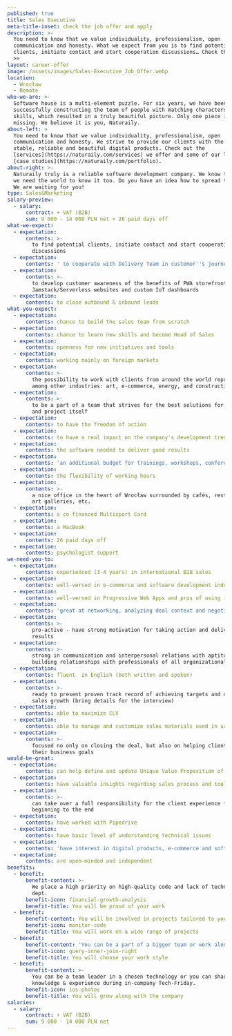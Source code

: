 ```yaml
---
published: true
title: Sales Executive
meta-title-inset: check the job offer and apply
description: >-
  You need to know that we value individuality, professionalism, open
  communication and honesty. What we expect from you is to find potential
  clients, initiate contact and start cooperation discussions… Check the details
  >>
layout: career-offer
image: /assets/images/Sales-Executive_Job_Offer.webp
location:
  - Wrocław
  - Remote
who-we-are: >-
  Software house is a multi-element puzzle. For six years, we have been
  successfully constructing the team of people with matching characters and
  skills, which resulted in a truly beautiful picture. Only one piece is
  missing. We believe it is you, Naturaily.
about-left: >
  You need to know that we value individuality, professionalism, open
  communication and honesty. We strive to provide our clients with the best,
  stable, reliable and beautiful digital products. Check out the
  [services](https://naturaily.com/services) we offer and some of our latest
  [case studies](https://naturaily.com/portfolio).
about-right: >-
  Naturaily truly is a reliable software development company. We know that, and
  we need the world to know it too. Do you have an idea how to spread the word?
  We are waiting for you!
type: Sales&Marketing
salary-preview:
  - salary:
      contract: + VAT (B2B)
      sum: 9 000 - 14 000 PLN net + 26 paid days off
what-we-expect:
  - expectation:
      contents: >-
        to find potential clients, initiate contact and start cooperation
        discussions
  - expectation:
      contents: ' to cooperate with Delivery Team in customer''s journey through participating in workshops, coming up with project estimates and negotiating contracts'
  - expectation:
      contents: >-
        to develop customer awareness of the benefits of PWA storefronts,
        Jamstack/Serverless websites and custom IoT dashboards
  - expectation:
      contents: to close outbound & inbound leads
what-you-expect:
  - expectation:
      contents: chance to build the sales team from scratch
  - expectation:
      contents: chance to learn new skills and become Head of Sales
  - expectation:
      contents: openness for new initiatives and tools
  - expectation:
      contents: working mainly on foreign markets
  - expectation:
      contents: >-
        the possibility to work with clients from around the world representing,
        among other industries: art, e-commerce, energy, and construction
  - expectation:
      contents: >-
        to be a part of a team that strives for the best solutions for client
        and project itself
  - expectation:
      contents: to have the freedom of action
  - expectation:
      contents: to have a real impact on the company's development trends
  - expectation:
      contents: the software needed to deliver good results
  - expectation:
      contents: 'an additional budget for trainings, workshops, conferences, etc.'
  - expectation:
      contents: the flexibility of working hours
  - expectation:
      contents: >-
        a nice office in the heart of Wrocław surrounded by cafés, restaurants,
        art galleries, etc.
  - expectation:
      contents: a co-financed Multisport Card
  - expectation:
      contents: a MacBook
  - expectation:
      contents: 26 paid days off
  - expectation:
      contents: psychologist support
we-need-you-to:
  - expectation:
      contents: experienced (3-4 years) in international B2B sales
  - expectation:
      contents: well-versed in e-commerce and software development industry
  - expectation:
      contents: well-versed in Progressive Web Apps and pros of using it
  - expectation:
      contents: 'great at networking, analyzing deal context and negotiating deals'
  - expectation:
      contents: >-
        pro-active - have strong motivation for taking action and delivering
        results
  - expectation:
      contents: >-
        strong in communication and interpersonal relations with aptitude in
        building relationships with professionals of all organizational levels
  - expectation:
      contents: fluent  in English (both written and spoken)
  - expectation:
      contents: >-
        ready to present proven track record of achieving targets and driving
        sales growth (bring details for the interview)
  - expectation:
      contents: able to maximize CLV
  - expectation:
      contents: able to manage and customize sales materials used in sales process
  - expectation:
      contents: >-
        focused no only on closing the deal, but also on helping clients achieve
        their business goals
would-be-great:
  - expectation:
      contents: can help define and update Unique Value Proposition of the company
  - expectation:
      contents: have valuable insights regarding sales process and tools
  - expectation:
      contents: >-
        can take over a full responsibility for the client experience from the
        beginning to the end
  - expectation:
      contents: have worked with Pipedrive
  - expectation:
      contents: have basic level of understanding technical issues
  - expectation:
      contents: 'have interest in digital products, e-commerce and software development'
  - expectation:
      contents: are open-minded and independent
benefits:
  - benefit:
      benefit-content: >-
        We place a high priority on high-quality code and lack of technical
        dept.
      benefit-icon: financial-growth-analysis
      benefit-title: You will be proud of your work
  - benefit:
      benefit-content: You will be involved in projects tailored to your level of expertise.
      benefit-icon: monitor-code
      benefit-title: You will work on a wide range of projects
  - benefit:
      benefit-content: 'You can be a part of a bigger team or work alone, if you prefer.'
      benefit-icon: query-inner-join-right
      benefit-title: You will choose your work style
  - benefit:
      benefit-content: >-
        You can be a team leader in a chosen technology or you can share your
        knowledge & experience during in-company Tech-Friday.
      benefit-icon: ios-photos
      benefit-title: You will grow along with the company
salaries:
  - salary:
      contract: + VAT (B2B)
      sum: 9 000 - 14 000 PLN net
---
```


